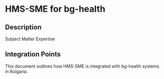 # HMS-SME for bg-health

## Description

Subject Matter Expertise

## Integration Points

This document outlines how HMS-SME is integrated with bg-health systems in Bulgaria.
